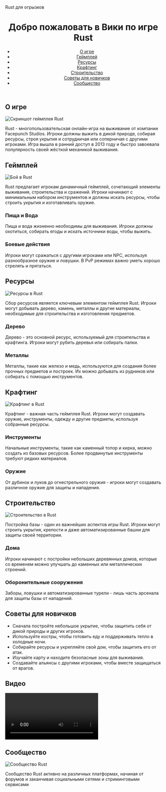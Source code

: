 Rust для огрызков
<!DOCTYPE html>
<html lang="ru">
<head>
    <meta charset="UTF-8">
    <meta name="viewport" content="width=device-width, initial-scale=1.0">
    <title>Rust – Вики о игре</title>
    <link rel="stylesheet" href="styles.css">
</head>
<body>
    <header>
        <h1>Добро пожаловать в Вики по игре Rust</h1>
        <nav>
            <ul>
                <li><a href="#about">О игре</a></li>
                <li><a href="#gameplay">Геймплей</a></li>
                <li><a href="#resources">Ресурсы</a></li>
                <li><a href="#crafting">Крафтинг</a></li>
                <li><a href="#buildings">Строительство</a></li>
                <li><a href="#tips">Советы для новичков</a></li>
                <li><a href="#community">Сообщество</a></li>
            </ul>
        </nav>
    </header>
    <main>
        <section id="about">
            <h2>О игре</h2>
            <div class="image-container">
                <img src="https://cdn.discordapp.com/attachments/1314225469419294780/1329516092191670292/image.png?ex=678c9a19&is=678b4899&hm=446f26cbb5bc241c7f256d3f2810229e62c6c005ab6fbc73f92f08b0644c274a&" alt="Скриншот геймплея Rust">
            </div>
            <p>Rust - многопользовательская онлайн-игра на выживание от компании Facepunch Studios. Игроки должны выжить в дикой природе, собирая ресурсы, строя укрытия и сотрудничая или соперничая с другими игроками. Игра вышла в ранний доступ в 2013 году и быстро завоевала популярность своей жёсткой механикой выживания.</p>
        </section>
        <section id="gameplay">
            <h2>Геймплей</h2>
            <div class="image-container">
                <img src="https://cdn.discordapp.com/attachments/1314225469419294780/1328826537763672074/image.png?ex=678c1227&is=678ac0a7&hm=b0b379555250e86f9bda02c46af8e7568231317510ffbd90738f07276daff128&" alt="Бой в Rust">
            </div>
            <p>Rust предлагает игрокам динамичный геймплей, сочетающий элементы выживания, строительства и сражений. Игроки начинают с минимальным набором инструментов и должны искать ресурсы, чтобы строить укрытия и изготавливать оружие.</p>
            <h3>Пища и Вода</h3>
            <p>Пища и вода жизненно необходимы для выживания. Игроки должны охотиться, собирать ягоды и искать источники воды, чтобы выжить.</p>
            <h3>Боевые действия</h3>
            <p>Игроки могут сражаться с другими игроками или NPC, используя разнообразное оружие и ловушки. В PvP режимах важно уметь хорошо стрелять и прятаться.</p>
        </section>
        <section id="resources">
            <h2>Ресурсы</h2>
            <div class="image-container">
                <img src="https://cdn.discordapp.com/attachments/1314225469419294780/1330107353160486934/image.png?ex=678cc681&is=678b7501&hm=ca5d62c144172afdc84304546757225d31fb94db7de49041216da6fe148de1fb&" alt="Ресурсы в Rust">
            </div>
            <p>Сбор ресурсов является ключевым элементом геймплея Rust. Игроки могут добывать дерево, камень, металлы и другие материалы, необходимые для строительства и изготовления предметов.</p>
            <h3>Дерево</h3>
            <p>Дерево - это основной ресурс, используемый для строительства и крафтинга. Игроки могут рубить деревья или собирать палки.</p>
            <h3>Металлы</h3>
            <p>Металлы, такие как железо и медь, используются для создания более прочных предметов и построек. Их можно добывать из рудников или собирать с помощью инструментов.</p>
        </section>
        <section id="crafting">
            <h2>Крафтинг</h2>
            <div class="image-container">
                <img src="https://cdn.discordapp.com/attachments/1314225469419294780/1327580247192895518/image.png?ex=678c26b4&is=678ad534&hm=c0f540c939fb87de1c4f84d09d1010b95a235a9f68f85c6ae77287a6da4b9509&" alt="Крафтинг в Rust">
            </div>
            <p>Крафтинг - важная часть геймплея Rust. Игроки могут создавать оружие, инструменты, одежду и другие предметы, используя собранные ресурсы.</p>
            <h3>Инструменты</h3>
            <p>Начальные инструменты, такие как каменный топор и кирка, можно создать из базовых ресурсов. Более продвинутые инструменты требуют редких материалов.</p>
            <h3>Оружие</h3>
            <p>От дубинок и луков до огнестрельного оружия - игроки могут создавать различное оружие для защиты и нападения.</p>
        </section>
        <section id="buildings">
            <h2>Строительство</h2>
            <div class="image-container">
                <img src="https://cdn.discordapp.com/attachments/1314225469419294780/1326637002375823431/image.png?ex=678cacbd&is=678b5b3d&hm=8a8b81c549b57a697de88f84379085d6d98c9faa3ebbf7814061fe8aba8a1516&" alt="Строительство в Rust">
            </div>
            <p>Постройка базы - один из важнейших аспектов игры Rust. Игроки могут строить укрытия, крепости и даже автоматизированные башни для защиты своей территории.</p>
            <h3>Дома</h3>
            <p>Игроки начинают с постройки небольших деревянных домов, которые со временем можно улучшать до каменных или металлических строений.</p>
            <h3>Оборонительные сооружения</h3>
            <p>Заборы, ловушки и автоматизированные турели - лишь часть арсенала для защиты базы от нападений.</p>
        </section>
        <section id="tips">
            <h2>Советы для новичков</h2>
            <ul>
                <li>Сначала постройте небольшое укрытие, чтобы защитить себя от дикой природы и других игроков.</li>
                <li>Используйте костры, чтобы готовить еду и поддерживать тепло в холодные ночи.</li>
                <li>Собирайте ресурсы и укрепляйте свой дом, чтобы защитить его от атак.</li>
                <li>Изучайте карту и находите безопасные зоны для выживания.</li>
                <li>Создавайте альянсы с другими игроками, чтобы вместе защищаться от врагов.</li>
            </ul>
        </section>
        <section id="video">
            <h2>Видео</h2>
            <video controls>
                <source src="https://cdn.discordapp.com/attachments/1314225469419294780/1328485043043176499/2025-01-13-230343893.mp4?ex=678c259c&is=678ad41c&hm=d7e3d5d731b0174a9e77c8313792b1da207ecdc4ef311b4e4b224373ee0c3f4b&" type="video/mp4">
                Ваш браузер не поддерживает воспроизведение видео.
            </video>
        </section>
        <section id="community">
            <h2>Сообщество</h2>
            <div class="image-container">
                <img src="https://rust.fandom.com/wiki/Rust?file=Rust_Community.jpg" alt="Сообщество Rust">
            </div>
            <p>Сообщество Rust активно на различных платформах, начиная от форумов и заканчивая социальными сетями и стриминговыми сервисами

